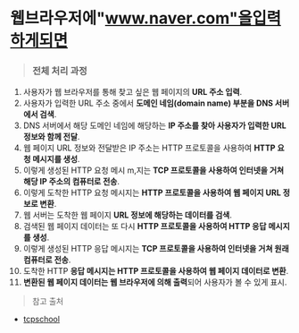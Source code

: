 # 웹브라우저에"www.naver.com"을입력하게되면

> ### 전체 처리 과정
1. 사용자가 웹 브라우저를 통해 찾고 싶은 웹 페이지의 **URL 주소 입력**.
2. 사용자가 입력한 URL 주소 중에서 **도메인 네임(domain name) 부분을 DNS 서버에서 검색**.
3. DNS 서버에서 해당 도메인 네임에 해당하는 **IP 주소를 찾아 사용자가 입력한 URL 정보와 함께 전달**.
4. 웹 페이지 URL 정보와 전달받은 IP 주소는 HTTP 프로토콜을 사용하여 **HTTP 요청 메시지를 생성**.
5. 이렇게 생성된 HTTP 요청 메시 m,지는 **TCP 프로토콜을 사용하여 인터넷을 거쳐 해당 IP 주소의 컴퓨터로 전송**.
6. 이렇게 도착한 HTTP 요청 메시지는 **HTTP 프로토콜을 사용하여 웹 페이지 URL 정보로 변환**.
7. 웹 서버는 도착한 웹 페이지 **URL 정보에 해당하는 데이터를 검색**.
8. 검색된 웹 페이지 데이터는 또 다시 **HTTP 프로토콜을 사용하여 HTTP 응답 메시지를 생성**.
9. 이렇게 생성된 HTTP 응답 메시지는 **TCP 프로토콜을 사용하여 인터넷을 거쳐 원래 컴퓨터로 전송**.
10. 도착한 HTTP **응답 메시지는 HTTP 프로토콜을 사용하여 웹 페이지 데이터로 변환**.
11. **변환된 웹 페이지 데이터는 웹 브라우저에 의해 출력**되어 사용자가 볼 수 있게 표시.

> 참고 출처
- [tcpschool](http://tcpschool.com/webbasic/works)